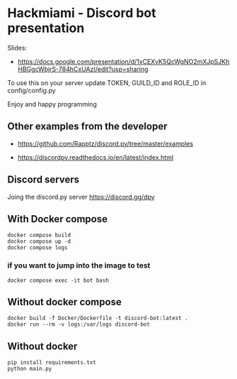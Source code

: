 # Hackmiami - Discord bot presentation

Slides:

- https://docs.google.com/presentation/d/1xCEXvK5QcWgNO2mXJpSJKhHBGgcWbjrS-784hCxUAzI/edit?usp=sharing

To use this on your server update TOKEN, GUILD_ID and ROLE_ID in config/config.py

Enjoy and happy programming

## Other examples from the developer
- https://github.com/Rapptz/discord.py/tree/master/examples

- https://discordpy.readthedocs.io/en/latest/index.html

## Discord servers
Joing the discord.py server https://discord.gg/dpy


## With Docker compose

```
docker compose build
docker compose up -d
docker compose logs
```
### if you want to jump into the image to test
```
docker compose exec -it bot bash
```
## Without docker compose

```
docker build -f Docker/Dockerfile -t discord-bot:latest .
docker run --rm -v logs:/var/logs discord-bot
```

## Without docker

```
pip install requirements.txt
python main.py
```
